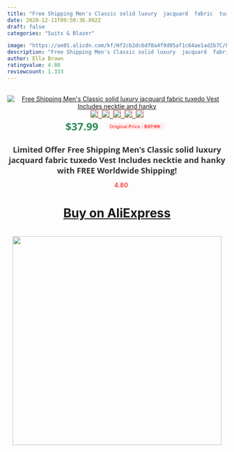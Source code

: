 ```yaml
---
title: "Free Shipping Men's Classic solid luxury  jacquard  fabric  tuxedo Vest Includes necktie and hanky"
date: 2020-12-11T09:50:36.892Z
draft: false
categories: "Suits & Blazer"

image: "https://ae01.alicdn.com/kf/Hf2cb2dc6df0a4f9d95af1c64ae1ad2b7C/Free-Shipping-Men-s-Classic-solid-luxury-jacquard-fabric-tuxedo-Vest-Includes-necktie-and-hanky.jpg"
description: "Free Shipping Men's Classic solid luxury  jacquard  fabric  tuxedo Vest Includes necktie and hanky"
author: Ella Brown
ratingvalue: 4.80
reviewcount: 1.333
---
```

<br>
<div style="text-align: center;">
<a href="https://s.click.aliexpress.com/e/_AorrkZ" target="_blank" rel="nofollow noopener noreferrer"><img alt="Free Shipping Men's Classic solid luxury  jacquard  fabric  tuxedo Vest Includes necktie and hanky" class="magnifier-image" src="https://ae01.alicdn.com/kf/Hf2cb2dc6df0a4f9d95af1c64ae1ad2b7C/Free-Shipping-Men-s-Classic-solid-luxury-jacquard-fabric-tuxedo-Vest-Includes-necktie-and-hanky.jpg_640x640.jpg">
<br>
<img style="border:1px solid salmon" src="https://ae01.alicdn.com/kf/Hf2cb2dc6df0a4f9d95af1c64ae1ad2b7C/Free-Shipping-Men-s-Classic-solid-luxury-jacquard-fabric-tuxedo-Vest-Includes-necktie-and-hanky.jpg_120x120.jpg">&nbsp;&nbsp;<img style="border:1px solid salmon" src="_120x120.jpg">&nbsp;&nbsp;<img style="border:1px solid salmon" src="_120x120.jpg">&nbsp;&nbsp;<img style="border:1px solid salmon" src="_120x120.jpg">&nbsp;&nbsp;<img style="border:1px solid salmon" src="_120x120.jpg"></a></div><br0>
<div style="text-align: center;"><span style="background-color: white; border: 0px; box-sizing: border-box; color: seagreen; display: inline-block; font-family: &quot;open sans&quot; , &quot;arial&quot; , &quot;helvetica&quot; , sans-serif , &quot;heiti&quot;; font-size: 24px; font-stretch: inherit; font-weight: 700; line-height: inherit; margin: 0px 10px 0px 0px; padding: 0px; vertical-align: middle;">$37.99 </span>
<span style="background: rgb(255 , 241 , 241); border-radius: 3px; border: 0px; box-sizing: border-box; color: #ff4747; display: inline-block; font-family: inherit; font-size: 12px; font-stretch: inherit; font-style: inherit; font-variant: inherit; font-weight: 600; line-height: inherit; margin: 0px; padding: 2px 5px; transform: scale(0.9); vertical-align: middle;">Original Price : <b style="text-decoration: line-through;">$37.99 </b> &nbsp;&nbsp;</span></div>
<h1 style="color: #333333; display: inline-block; font-family: &quot;open sans&quot; , &quot;arial&quot; , &quot;helvetica&quot; , sans-serif , &quot;heiti&quot;; font-size: 18px; font-stretch: inherit; font-weight: 700; text-align: center;">Limited Offer Free Shipping Men's Classic solid luxury  jacquard  fabric  tuxedo Vest Includes necktie and hanky with FREE Worldwide Shipping!</h1>
<div style="color: #ff4747; text-align: center;">
<img src="https://4.bp.blogspot.com/-M0ZcTcb-5uY/XleCXlxnR4I/AAAAAAAAAEc/OrjgMkXV1oMQFaCRZj5HQwOCBcu3w1FegCPcBGAYYCw/s1600/star.png" style="height: 15px;">&nbsp;<b>4.80</b></div>
<div class="button_cont" align="center"><a class="buynow_a" href="https://s.click.aliexpress.com/e/_AorrkZ" target="_blank" rel="nofollow noopener noreferrer"><H1>Buy on AliExpress</H1></a></div><br>
<div class="separator" style="clear: both; text-align: center;">
<img src="https://lh3.googleusercontent.com/-pTy5HemUv9M/XlePHvY0dAI/AAAAAAAAAE4/0nX5iRUoIWY8eMW9Dpxeirr157OZliDIgCLcBGAsYHQ/s1600/badge.gif" width="480">
</div>
